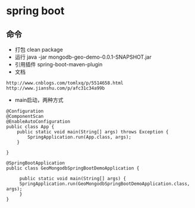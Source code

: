 # spring boot
## 命令
* 打包 clean package
* 运行 java -jar mongodb-geo-demo-0.0.1-SNAPSHOT.jar
* 引用插件 spring-boot-maven-plugin
* 文档
```
http://www.cnblogs.com/tomlxq/p/5514658.html
http://www.jianshu.com/p/afc31c34a99b
```
* main启动，两种方式
```
@Configuration
@ComponentScan
@EnableAutoConfiguration
public class App {
	public static void main(String[] args) throws Exception {
		SpringApplication.run(App.class, args);
	}

}
```
```
@SpringBootApplication
public class GeoMongodbSpringBootDemoApplication {

	 public static void main(String[] args) {
	 SpringApplication.run(GeoMongodbSpringBootDemoApplication.class, args);
	 }
}
```

